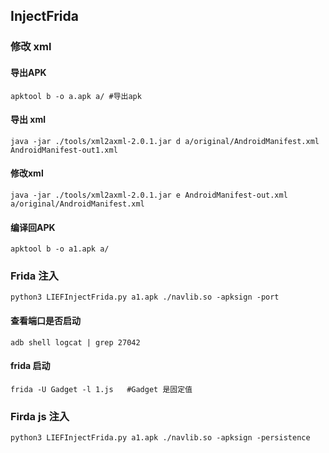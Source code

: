 ## InjectFrida

### 修改 xml

#### 导出APK

```shell
apktool b -o a.apk a/ #导出apk
```

#### 导出 xml

```shell
java -jar ./tools/xml2axml-2.0.1.jar d a/original/AndroidManifest.xml AndroidManifest-out1.xml
```

#### 修改xml

```shell
java -jar ./tools/xml2axml-2.0.1.jar e AndroidManifest-out.xml a/original/AndroidManifest.xml
```

#### 编译回APK

```shell
apktool b -o a1.apk a/
```

### Frida 注入

```shell
python3 LIEFInjectFrida.py a1.apk ./navlib.so -apksign -port
```

#### 查看端口是否启动

```shell
adb shell logcat | grep 27042
```

#### frida 启动

```shell
frida -U Gadget -l 1.js   #Gadget 是固定值
```

### Firda js 注入

```shell
python3 LIEFInjectFrida.py a1.apk ./navlib.so -apksign -persistence
```